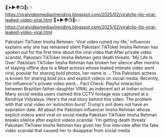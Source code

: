 🔴➤►🌍📺📱👉 https://viralvideomediaxtrending.blogspot.com/2025/02/viralclip-jilo-viral-leaked-video-viral.html
🔴➤►🌍📺📱👉 https://viralvideomediaxtrending.blogspot.com/2025/02/viralclip-jilo-viral-leaked-video-viral.html



Pakistani TikToker Imsha Rehman: ‘Viral video ruined my life,’ influencer explains why she has remained silent
Pakistani TikToker Imsha Rehman has spoken out for the first time about the viral video that 
After private video scandal, Pakistani TikToker Imsha Rehman gets death threats. 'My Life Is Over'
Pakistani TikToker Imsha Rehman has broken her silence after months of staying offline due to a 
Meet actress whose leaked intimate video went viral, popular for sharing bold photos, her name is....
This Pakistani actress is known for sharing bold pics and explicit videos on social media. Recently, the influencer's private video went...
Fact Check: Playful interaction between Brazilian father-daughter VIRAL as indecent act at Indian school
Many social media users claimed this CCTV footage was captured at a Kendriya Vidyalaya. Here's the real story behind this video.
The problem with that viral video on 'extinction burst'
Trump's evil does not have an expiration date.
All about the Pakistani influencer Imsha Rehman whose explicit videos went viral on social media
Pakistani TikToker Imsha Rehman breaks silence after explicit videos scandal: 'I’m getting death threats'
Pakistani TikToker Imsha Rehman has given her first interview after the fake video scandal that caused her to disappear from social media
